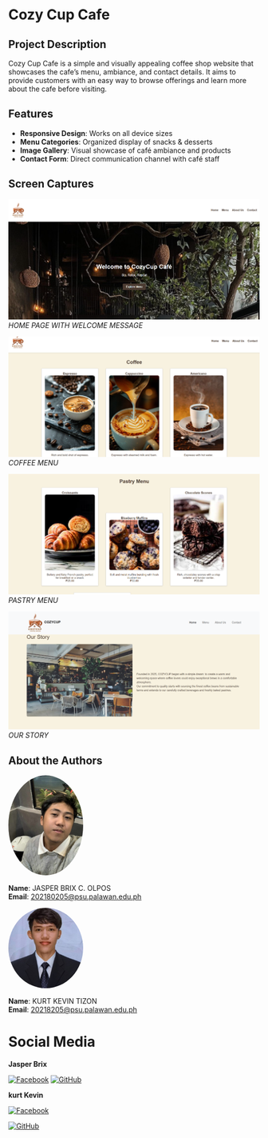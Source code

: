 # Cozy Cup Cafe

## Project Description
Cozy Cup Cafe is a simple and visually appealing coffee shop website that showcases the cafe’s menu, ambiance, and contact details. It aims to provide customers with an easy way to browse offerings and learn more about the cafe before visiting.

## Features
- **Responsive Design**: Works on all device sizes
- **Menu Categories**: Organized display of snacks & desserts
- **Image Gallery**: Visual showcase of café ambiance and products
- **Contact Form**: Direct communication channel with café staff


## Screen Captures
![Home Page](https://github.com/olpos/CozyCup/blob/main/cozycup-cafe-boilerplate/img/welcomepage.png)
*HOME PAGE WITH WELCOME MESSAGE*

![Home Page](https://github.com/olpos/CozyCup/blob/main/cozycup-cafe-boilerplate/img/coffeeMenu.png)
*COFFEE MENU*

![Menu Page](https://github.com/olpos/CozyCup/blob/main/cozycup-cafe-boilerplate/img/Pastry.png)
*PASTRY MENU*

![About Us Page](https://github.com/olpos/CozyCup/blob/main/cozycup-cafe-boilerplate/img/ABOUT%20US.png)
*OUR STORY*

## About the Authors
<img src="https://github.com/olpos/CozyCup/blob/main/cozycup-cafe-boilerplate/img/brix.jpg" width="150" style="border-radius:50%">

**Name**: JASPER BRIX C. OLPOS  
**Email**: 202180205@psu.palawan.edu.ph

<img src="https://github.com/olpos/CozyCup/blob/main/cozycup-cafe-boilerplate/img/kurt.jpg" width="150" style="border-radius:50%">

**Name**: KURT KEVIN TIZON  
**Email**: 20218205@psu.palawan.edu.ph
  
  # Social Media
**Jasper Brix**

[![Facebook](https://raw.githubusercontent.com/gauravghongde/social-icons/master/SVG/White/Facebook_white.svg)](https://facebook.com/jasperBrix)
[![GitHub](https://raw.githubusercontent.com/gauravghongde/social-icons/master/SVG/White/Github_white.svg)](https://github.com/olpos)

**kurt Kevin**

[![Facebook](https://raw.githubusercontent.com/gauravghongde/social-icons/master/SVG/White/Facebook_white.svg)](https://facebook.com/kurtkevin)

[![GitHub](https://raw.githubusercontent.com/gauravghongde/social-icons/master/SVG/White/Github_white.svg)](https://github.com/kurt-kevin)


